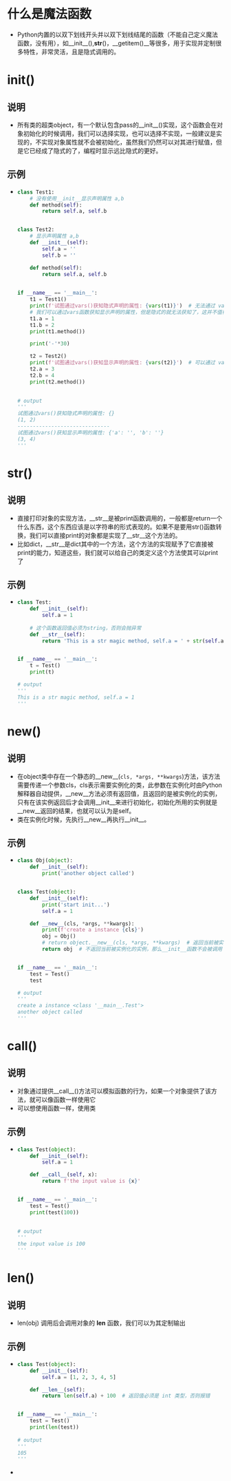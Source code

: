 # 什么是魔法函数

+ Python内置的以双下划线开头并以双下划线结尾的函数（不能自己定义魔法函数，没有用），如__init__(),__str__()，__getitem()__等很多，用于实现并定制很多特性，非常灵活，且是隐式调用的。

# __init__()

## 说明

+ 所有类的超类object，有一个默认包含pass的__init__()实现，这个函数会在对象初始化的时候调用，我们可以选择实现，也可以选择不实现，一般建议是实现的，不实现对象属性就不会被初始化，虽然我们仍然可以对其进行赋值，但是它已经成了隐式的了，编程时显示远比隐式的更好。

## 示例

+ ```python
  class Test1:
      # 没有使用__init__显示声明属性 a,b
      def method(self):
          return self.a, self.b
  
  
  class Test2:
      # 显示声明属性 a,b
      def __init__(self):
          self.a = ''
          self.b = ''
  
      def method(self):
          return self.a, self.b
      
  
  if __name__ == '__main__':
      t1 = Test1()
      print(f'试图通过vars()获知隐式声明的属性: {vars(t1)}')  # 无法通过 vars() 方法获知隐式声明的属性
      # 我们可以通过vars函数获知显示声明的属性，但是隐式的就无法获知了，这并不值得提倡，但是在知道参数的情况下我们还是可以对其进行赋值的
      t1.a = 1
      t1.b = 2
      print(t1.method())
  
      print('-'*30)
  
      t2 = Test2()
      print(f'试图通过vars()获知显示声明的属性: {vars(t2)}')  # 可以通过 vars() 方法获知显示声明的属性
      t2.a = 3
      t2.b = 4
      print(t2.method())
      
  
  # output
  '''
  试图通过vars()获知隐式声明的属性: {}
  (1, 2)
  ------------------------------
  试图通过vars()获知显示声明的属性: {'a': '', 'b': ''}
  (3, 4)
  '''
  ```

# __str__()

## 说明

+ 直接打印对象的实现方法，__str__是被print函数调用的，一般都是return一个什么东西，这个东西应该是以字符串的形式表现的。如果不是要用str()函数转换，我们可以直接print的对象都是实现了__str__这个方法的。
+ 比如dict，__str__是dict其中的一个方法，这个方法的实现赋予了它直接被print的能力，知道这些，我们就可以给自己的类定义这个方法使其可以print了

## 示例

+ ```python
  class Test:
      def __init__(self):
          self.a = 1
      
      # 这个函数返回值必须为string，否则会抛异常
      def __str__(self):
          return 'This is a str magic method, self.a = ' + str(self.a)
  
  
  if __name__ == '__main__':
      t = Test()
      print(t)
  
  # output
  '''
  This is a str magic method, self.a = 1
  '''
  ```

# __new__()

## 说明

+ 在object类中存在一个静态的__new__(`cls, *args, **kwargs`)方法，该方法需要传递一个参数cls，cls表示需要实例化的类，此参数在实例化时由Python解释器自动提供，__new__方法必须有返回值，且返回的是被实例化的实例，只有在该实例返回后才会调用__init__来进行初始化，初始化所用的实例就是__new__返回的结果，也就可以认为是self。
+ 类在实例化时候，先执行__new__再执行__init__。

## 示例

+ ```python
  class Obj(object):
      def __init__(self):
          print('another object called')
  
  
  class Test(object):
      def __init__(self):
          print('start init...')
          self.a = 1
  
      def __new__(cls, *args, **kwargs):
          print(f'create a instance {cls}')
          obj = Obj()
          # return object.__new__(cls, *args, **kwargs)  # 返回当前被实例化的实例，__init__函数会被调用
          return obj  # 不返回当前被实例化的实例，那么__init__函数不会被调用
  
  
  if __name__ == '__main__':
      test = Test()
      test
  
  # output
  '''
  create a instance <class '__main__.Test'>
  another object called
  '''
  ```

# __call__()

## 说明

+ 对象通过提供__call__()方法可以模拟函数的行为，如果一个对象提供了该方法，就可以像函数一样使用它
+ 可以想使用函数一样，使用类

## 示例

+ ```python
  class Test(object):
      def __init__(self):
          self.a = 1
  
      def __call__(self, x):
          return f'the input value is {x}'
  
  
  if __name__ == '__main__':
      test = Test()
      print(test(100))
      
  
  # output
  '''
  the input value is 100
  '''
  ```

# __len__()

## 说明

+ len(obj) 调用后会调用对象的 __len__ 函数，我们可以为其定制输出

## 示例

+ ```python
  class Test(object):
      def __init__(self):
          self.a = [1, 2, 3, 4, 5]
  
      def __len__(self):
          return len(self.a) + 100  # 返回值必须是 int 类型，否则报错
  
  
  if __name__ == '__main__':
      test = Test()
      print(len(test))
      
  # output
  '''
  105
  '''
  ```

+ 

